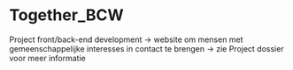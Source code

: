 # Together_BCW

Project front/back-end development 
-> website om mensen met gemeenschappelijke interesses in contact te brengen
-> zie Project dossier voor meer informatie
